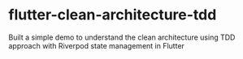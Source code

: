 # flutter-clean-architecture-tdd
Built a simple demo to understand the clean architecture using TDD approach with Riverpod state management in Flutter
